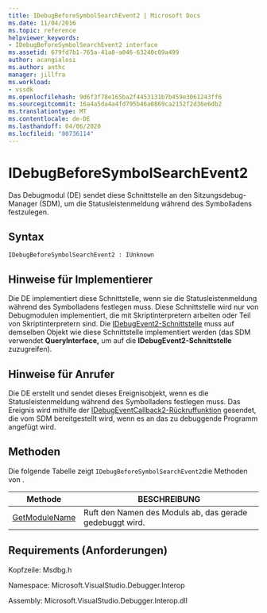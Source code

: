 ```yaml
---
title: IDebugBeforeSymbolSearchEvent2 | Microsoft Docs
ms.date: 11/04/2016
ms.topic: reference
helpviewer_keywords:
- IDebugBeforeSymbolSearchEvent2 interface
ms.assetid: 679fd7b1-765a-41a8-a046-63240c09a499
author: acangialosi
ms.author: anthc
manager: jillfra
ms.workload:
- vssdk
ms.openlocfilehash: 9d6f3f78e165ba2f4453131b7b459e3061243ff6
ms.sourcegitcommit: 16a4a5da4a4fd795b46a0869ca2152f2d36e6db2
ms.translationtype: MT
ms.contentlocale: de-DE
ms.lasthandoff: 04/06/2020
ms.locfileid: "80736114"
---
```

# <a name="idebugbeforesymbolsearchevent2"></a>IDebugBeforeSymbolSearchEvent2
Das Debugmodul (DE) sendet diese Schnittstelle an den Sitzungsdebug-Manager (SDM), um die Statusleistenmeldung während des Symbolladens festzulegen.

## <a name="syntax"></a>Syntax

```
IDebugBeforeSymbolSearchEvent2 : IUnknown
```

## <a name="notes-for-implementers"></a>Hinweise für Implementierer
 Die DE implementiert diese Schnittstelle, wenn sie die Statusleistenmeldung während des Symbolladens festlegen muss. Diese Schnittstelle wird nur von Debugmodulen implementiert, die mit Skriptinterpretern arbeiten oder Teil von Skriptinterpretern sind. Die [IDebugEvent2-Schnittstelle](../../../extensibility/debugger/reference/idebugevent2.md) muss auf demselben Objekt wie diese Schnittstelle implementiert werden (das SDM verwendet **QueryInterface,** um auf die **IDebugEvent2-Schnittstelle** zuzugreifen).

## <a name="notes-for-callers"></a>Hinweise für Anrufer
 Die DE erstellt und sendet dieses Ereignisobjekt, wenn es die Statusleistenmeldung während des Symbolladens festlegen muss. Das Ereignis wird mithilfe der [IDebugEventCallback2-Rückruffunktion](../../../extensibility/debugger/reference/idebugeventcallback2.md) gesendet, die vom SDM bereitgestellt wird, wenn es an das zu debuggende Programm angefügt wird.

## <a name="methods"></a>Methoden
 Die folgende Tabelle zeigt `IDebugBeforeSymbolSearchEvent2`die Methoden von .

|Methode|BESCHREIBUNG|
|------------|-----------------|
|[GetModuleName](../../../extensibility/debugger/reference/idebugbeforesymbolsearchevent2-getmodulename.md)|Ruft den Namen des Moduls ab, das gerade gedebuggt wird.|

## <a name="requirements"></a>Requirements (Anforderungen)
 Kopfzeile: Msdbg.h

 Namespace: Microsoft.VisualStudio.Debugger.Interop

 Assembly: Microsoft.VisualStudio.Debugger.Interop.dll
